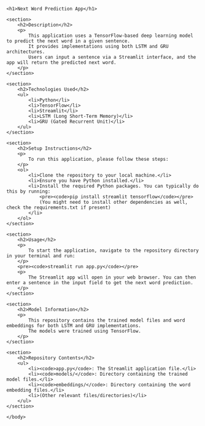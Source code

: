 <!DOCTYPE html>
<html lang="en">
<head>
    <meta charset="UTF-8">
    <meta name="viewport" content="width=device-width, initial-scale=1.0">
    <title>Next Word Prediction App</title>
</head>
<body>

    <h1>Next Word Prediction App</h1>

    <section>
        <h2>Description</h2>
        <p>
            This application uses a TensorFlow-based deep learning model to predict the next word in a given sentence. 
            It provides implementations using both LSTM and GRU architectures. 
            Users can input a sentence via a Streamlit interface, and the app will return the predicted next word.
        </p>
    </section>

    <section>
        <h2>Technologies Used</h2>
        <ul>
            <li>Python</li>
            <li>TensorFlow</li>
            <li>Streamlit</li>
            <li>LSTM (Long Short-Term Memory)</li>
            <li>GRU (Gated Recurrent Unit)</li>
        </ul>
    </section>

    <section>
        <h2>Setup Instructions</h2>
        <p>
            To run this application, please follow these steps:
        </p>
        <ol>
            <li>Clone the repository to your local machine.</li>
            <li>Ensure you have Python installed.</li>
            <li>Install the required Python packages. You can typically do this by running:
                <pre><code>pip install streamlit tensorflow</code></pre>
                (You might need to install other dependencies as well, check the requirements.txt if present)
            </li>
        </ol>
    </section>

    <section>
        <h2>Usage</h2>
        <p>
            To start the application, navigate to the repository directory in your terminal and run:
        </p>
        <pre><code>streamlit run app.py</code></pre>
        <p>
            The Streamlit app will open in your web browser. You can then enter a sentence in the input field to get the next word prediction.
        </p>
    </section>

    <section>
        <h2>Model Information</h2>
        <p>
            This repository contains the trained model files and word embeddings for both LSTM and GRU implementations. 
            The models were trained using TensorFlow.
        </p>
    </section>

    <section>
        <h2>Repository Contents</h2>
        <ul>
            <li><code>app.py</code>: The Streamlit application file.</li>
            <li><code>models/</code>: Directory containing the trained model files.</li>
            <li><code>embeddings/</code>: Directory containing the word embedding files.</li>
            <li>(Other relevant files/directories)</li>
        </ul>
    </section>

    </body>
</html>